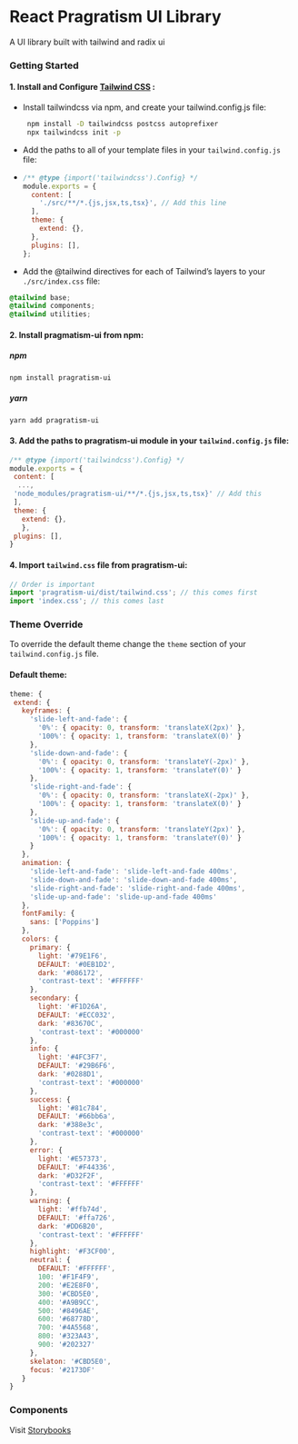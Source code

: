 # React Pragratism UI Library

A UI library built with tailwind and radix ui

### Getting Started

#### 1. Install and Configure <a href="https://tailwindcss.com/" rel="nofollow" >Tailwind CSS</a> :

- Install tailwindcss via npm, and create your tailwind.config.js file:

  ```bash
   npm install -D tailwindcss postcss autoprefixer
   npx tailwindcss init -p
  ```

- Add the paths to all of your template files in your `tailwind.config.js` file:
- ```javascript
  /** @type {import('tailwindcss').Config} */
  module.exports = {
    content: [
      './src/**/*.{js,jsx,ts,tsx}', // Add this line
    ],
    theme: {
      extend: {},
    },
    plugins: [],
  };
  ```
- Add the @tailwind directives for each of Tailwind’s layers to your `./src/index.css` file:

```css
@tailwind base;
@tailwind components;
@tailwind utilities;
```

#### 2. Install pragmatism-ui from npm:

##### npm

```bash
npm install pragratism-ui
```

##### yarn

```bash
yarn add pragratism-ui
```

#### 3. Add the paths to pragratism-ui module in your `tailwind.config.js` file:

```javascript
/** @type {import('tailwindcss').Config} */
module.exports = {
 content: [
  ...,
 'node_modules/pragratism-ui/**/*.{js,jsx,ts,tsx}' // Add this
 ],
 theme: {
   extend: {},
   },
 plugins: [],
}
```

#### 4. Import `tailwind.css` file from pragratism-ui:

```javascript
// Order is important
import 'pragratism-ui/dist/tailwind.css'; // this comes first
import 'index.css'; // this comes last
```

### Theme Override

To override the default theme change the `theme` section of your `tailwind.config.js` file.

#### Default theme:

```javascript
theme: {
 extend: {
   keyframes: {
     'slide-left-and-fade': {
       '0%': { opacity: 0, transform: 'translateX(2px)' },
       '100%': { opacity: 1, transform: 'translateX(0)' }
     },
     'slide-down-and-fade': {
       '0%': { opacity: 0, transform: 'translateY(-2px)' },
       '100%': { opacity: 1, transform: 'translateY(0)' }
     },
     'slide-right-and-fade': {
       '0%': { opacity: 0, transform: 'translateX(-2px)' },
       '100%': { opacity: 1, transform: 'translateX(0)' }
     },
     'slide-up-and-fade': {
       '0%': { opacity: 0, transform: 'translateY(2px)' },
       '100%': { opacity: 1, transform: 'translateY(0)' }
     }
   },
   animation: {
     'slide-left-and-fade': 'slide-left-and-fade 400ms',
     'slide-down-and-fade': 'slide-down-and-fade 400ms',
     'slide-right-and-fade': 'slide-right-and-fade 400ms',
     'slide-up-and-fade': 'slide-up-and-fade 400ms'
   },
   fontFamily: {
     sans: ['Poppins']
   },
   colors: {
     primary: {
       light: '#79E1F6',
       DEFAULT: '#0EB1D2',
       dark: '#086172',
       'contrast-text': '#FFFFFF'
     },
     secondary: {
       light: '#F1D26A',
       DEFAULT: '#ECC032',
       dark: '#83670C',
       'contrast-text': '#000000'
     },
     info: {
       light: '#4FC3F7',
       DEFAULT: '#29B6F6',
       dark: '#0288D1',
       'contrast-text': '#000000'
     },
     success: {
       light: '#81c784',
       DEFAULT: '#66bb6a',
       dark: '#388e3c',
       'contrast-text': '#000000'
     },
     error: {
       light: '#E57373',
       DEFAULT: '#F44336',
       dark: '#D32F2F',
       'contrast-text': '#FFFFFF'
     },
     warning: {
       light: '#ffb74d',
       DEFAULT: '#ffa726',
       dark: '#DD6B20',
       'contrast-text': '#FFFFFF'
     },
     highlight: '#F3CF00',
     neutral: {
       DEFAULT: '#FFFFFF',
       100: '#F1F4F9',
       200: '#E2E8F0',
       300: '#CBD5E0',
       400: '#A9B9CC',
       500: '#8496AE',
       600: '#68778D',
       700: '#4A5568',
       800: '#323A43',
       900: '#202327'
     },
     skelaton: '#CBD5E0',
     focus: '#2173DF'
   }
}
```

### Components

Visit [Storybooks](https://pragmatism-ui.vercel.app/)
